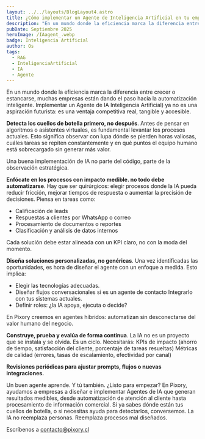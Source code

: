 ```yaml
---
layout: ../../layouts/BlogLayout4.astro
title: ¿Cómo implementar un Agente de Inteligencia Artificial en tu empresa?
description: "En un mundo donde la eficiencia marca la diferencia entre crecer o estancarse, muchas empresas están dando el paso hacia la automatización inteligente. Implementar un Agente de IA ya no es una aspiración futurista: es una ventaja competitiva real, tangible y accesible."
pubDate: Septiembre 2025
heroImage: /IAagent_.webp
badge: Inteligencia Artificial
author: Os
tags:
  - RAG
  - InteligenciaArtificial
  - IA
  - Agente
---
```


En un mundo donde la eficiencia marca la diferencia entre crecer o estancarse, muchas empresas están dando el paso hacia la automatización inteligente. Implementar un Agente de IA Inteligencia Artificial) ya no es una aspiración futurista: es una ventaja competitiva real, tangible y accesible. 

**Detecta los cuellos de botella primero, no después**. Antes de pensar en algoritmos o asistentes virtuales, es fundamental levantar los procesos actuales. Esto significa observar con lupa dónde se pierden horas valiosas, cuáles tareas se repiten constantemente y en qué puntos el equipo humano está sobrecargado sin generar más valor. 

Una buena implementación de IA no parte del código, parte de la observación estratégica. 

**Enfócate en los procesos con impacto medible. no todo debe automatizarse**. Hay que ser quirúrgicos: elegir procesos donde la IA pueda reducir fricción, mejorar tiempos de respuesta o aumentar la precisión de decisiones. Piensa en tareas como: 

- Calificación de leads 
- Respuestas a clientes por WhatsApp o correo 
- Procesamiento de documentos o reportes 
- Clasificación y análisis de datos internos 

Cada solución debe estar alineada con un KPI claro, no con la moda del momento. 

**Diseña soluciones personalizadas, no genéricas**. Una vez identificadas las oportunidades, es hora de diseñar el agente con un enfoque a medida. Esto implica:

- Elegir las tecnologías adecuadas.
- Diseñar flujos conversacionales si es un agente de contacto Integrarlo con tus sistemas actuales.
- Definir roles: ¿la IA apoya, ejecuta o decide? 

En Pixory creemos en agentes híbridos: automatizan sin desconectarse del valor humano del negocio. 

**Construye, prueba y evalúa de forma continua**. La IA no es un proyecto que se instala y se olvida. Es un ciclo. Necesitarás: KPIs de impacto (ahorro de tiempo, satisfacción del cliente, porcentaje de tareas resueltas) Métricas de calidad (errores, tasas de escalamiento, efectividad por canal) 

**Revisiones periódicas para ajustar prompts, flujos o nuevas integraciones.**

Un buen agente aprende. Y tú también. ¿Listo para empezar? En Pixory, ayudamos a empresas a diseñar e implementar Agentes de IA que generan resultados medibles, desde automatización de atención al cliente hasta procesamiento de información comercial. 
Si ya sabes dónde están tus cuellos de botella, o si necesitas ayuda para detectarlos, conversemos. La IA no reemplaza personas. Reemplaza procesos mal diseñados.

Escríbenos a contacto@pixory.cl


